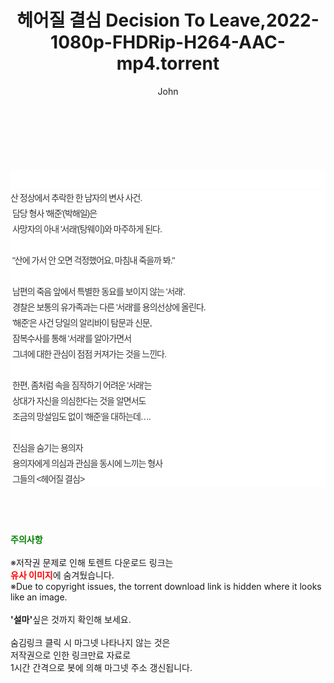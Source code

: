 ﻿---
layout: post
title:  "헤어질 결심 Decision To Leave,2022-1080p-FHDRip-H264-AAC-mp4.torrent"
author: John
categories: [ 영화 ]
tags: [  ]
image:  
description: "헤어질 결심 Decision To Leave,2022-1080p-FHDRip-H264-AAC-mp4 torrent 정보 공유"
toc: true
toc_sticky: true
---

<br>
<div class="view-img">
<a class="view_image" href="https://www.torrentmobile61.com/bbs/view_image.php?fn=%2Fdata%2Ffile%2Fmovie%2F3735182707_B0mnzkwQ_a61c1c6de43866cb56fbfe929d5f3b49f8d28f8c.jpg" target="_blank"><img alt="" class="img-tag" content="https://www.torrentmobile61.com/data/file/movie/3735182707_B0mnzkwQ_a61c1c6de43866cb56fbfe929d5f3b49f8d28f8c.jpg" itemprop="image" src="https://www.torrentmobile61.com/data/file/movie/3735182707_B0mnzkwQ_a61c1c6de43866cb56fbfe929d5f3b49f8d28f8c.jpg"/></a><a class="view_image" href="https://www.torrentmobile61.com/bbs/view_image.php?fn=%2Fdata%2Ffile%2Fmovie%2F3735182707_cU3z8ym0_8b9ff41687d61d7aea7ed85a3bb4be769414be4a.jpg" target="_blank"><img alt="" class="img-tag" content="https://www.torrentmobile61.com/data/file/movie/3735182707_cU3z8ym0_8b9ff41687d61d7aea7ed85a3bb4be769414be4a.jpg" itemprop="image" src="https://www.torrentmobile61.com/data/file/movie/3735182707_cU3z8ym0_8b9ff41687d61d7aea7ed85a3bb4be769414be4a.jpg"/></a></div><div class="view-content" itemprop="description">
<p><br/></p><div class="title_area" style="margin:0px 0px 9px;padding:0px;list-style:none;font-size:12px;font-family:'나눔고딕', NanumGothic, '돋움', Dotum, Helvetica, 'AppleSDGothicNeo-Medium', AppleGothic, sans-serif;height:30px;float:none;background-color:rgb(255,255,255);"><h4 class="h_story" style="margin:5px 10px 0px 0px;padding:0px;list-style:none;font-size:12px;font-family:'돋움', sans-serif;height:18px;width:49px;background:url(&quot;https://ssl.pstatic.net/static/movie/2020/10/h_tx_sp5.png&quot;) no-repeat 0px -17px;float:left;"><strong class="blind" style="margin:0px;padding:0px;list-style:none;font-size:0px;font-family:inherit;color:inherit;width:1px;height:1px;line-height:0;">줄거리</strong></h4></div><p class="con_tx" style="margin-top:-7px;margin-bottom:-6px;list-style:none;font-size:14px;font-family:'나눔고딕', NanumGothic, '돋움', Dotum, Helvetica, 'AppleSDGothicNeo-Medium', AppleGothic, sans-serif;color:rgb(51,51,51);background-image:url(&quot;https://ssl.pstatic.net/static/movie/2014/01/blank.gif&quot;);letter-spacing:-1px;line-height:25px;background-color:rgb(255,255,255);">산 정상에서 추락한 한 남자의 변사 사건.<br style="list-style:none;font-size:12px;font-family:'돋움', sans-serif;color:rgb(0,0,0);"/> 담당 형사 '해준'(박해일)은<br style="list-style:none;font-size:12px;font-family:'돋움', sans-serif;color:rgb(0,0,0);"/> 사망자의 아내 '서래'(탕웨이)와 마주하게 된다.<br style="list-style:none;font-size:12px;font-family:'돋움', sans-serif;color:rgb(0,0,0);"/> <br style="list-style:none;font-size:12px;font-family:'돋움', sans-serif;color:rgb(0,0,0);"/> "산에 가서 안 오면 걱정했어요, 마침내 죽을까 봐."<br style="list-style:none;font-size:12px;font-family:'돋움', sans-serif;color:rgb(0,0,0);"/> <br style="list-style:none;font-size:12px;font-family:'돋움', sans-serif;color:rgb(0,0,0);"/> 남편의 죽음 앞에서 특별한 동요를 보이지 않는 '서래'.<br style="list-style:none;font-size:12px;font-family:'돋움', sans-serif;color:rgb(0,0,0);"/> 경찰은 보통의 유가족과는 다른 '서래'를 용의선상에 올린다.<br style="list-style:none;font-size:12px;font-family:'돋움', sans-serif;color:rgb(0,0,0);"/> '해준'은 사건 당일의 알리바이 탐문과 신문,<br style="list-style:none;font-size:12px;font-family:'돋움', sans-serif;color:rgb(0,0,0);"/> 잠복수사를 통해 '서래'를 알아가면서<br style="list-style:none;font-size:12px;font-family:'돋움', sans-serif;color:rgb(0,0,0);"/> 그녀에 대한 관심이 점점 커져가는 것을 느낀다.<br style="list-style:none;font-size:12px;font-family:'돋움', sans-serif;color:rgb(0,0,0);"/> <br style="list-style:none;font-size:12px;font-family:'돋움', sans-serif;color:rgb(0,0,0);"/> 한편, 좀처럼 속을 짐작하기 어려운 '서래'는<br style="list-style:none;font-size:12px;font-family:'돋움', sans-serif;color:rgb(0,0,0);"/> 상대가 자신을 의심한다는 것을 알면서도<br style="list-style:none;font-size:12px;font-family:'돋움', sans-serif;color:rgb(0,0,0);"/> 조금의 망설임도 없이 '해준'을 대하는데….<br style="list-style:none;font-size:12px;font-family:'돋움', sans-serif;color:rgb(0,0,0);"/> <br style="list-style:none;font-size:12px;font-family:'돋움', sans-serif;color:rgb(0,0,0);"/> 진심을 숨기는 용의자<br style="list-style:none;font-size:12px;font-family:'돋움', sans-serif;color:rgb(0,0,0);"/> 용의자에게 의심과 관심을 동시에 느끼는 형사<br style="list-style:none;font-size:12px;font-family:'돋움', sans-serif;color:rgb(0,0,0);"/> 그들의 &lt;헤어질 결심&gt;</p> </div>
    
<br><br><br>
<p data-ke-size="size16"><b><span style="color: green;">주의사항</span></b><br /><br />※저작권 문제로 인해 토렌트 다운로드 링크는<br /><b><span style="color: red;">유사 이미지</span></b>에 숨겨뒀습니다.<br />※Due to copyright issues, the torrent download link is hidden where it looks like an image.<br /><br /><b>'설마'</b>싶은 것까지 확인해 보세요.<br /><br />숨김링크 클릭 시 마그넷 나타나지 않는 것은<br />저작권으로 인한 링크만료 자료로<br />1시간 간격으로 봇에 의해 마그넷 주소 갱신됩니다.</p>
